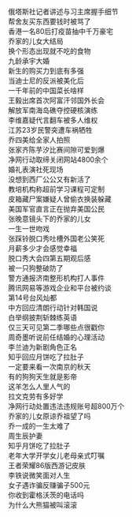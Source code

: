 俄塔斯社记者讲述与习主席握手细节  
帮舍友买东西要钱时被骂了  
香港一名80后打疫苗抽中千万豪宅  
乔家的儿女大结局  
换个形态出现就不吃的食物  
九龄承宇大婚  
新生的购买力到底有多强  
当迪士尼的反派被美化后  
一千年前的中国菜长啥样  
王毅出席首次阿富汗邻国外长会  
解放军南海岛礁夺控硬核演练  
李维嘉疑代言翻车被多人维权  
江苏23岁民警突遭车祸牺牲  
乔四美给全家人拍照  
张家齐陈芋汐比赛间隙可爱到爆  
净网行动取缔关闭网站4800余个  
婚礼表演社死现场  
没想到西厂公公又有新活了  
教培机构称超前学习课程可定制  
皮箱藏尸案嫌疑人曾偷衣换装躲藏  
美国军官直言正在抛弃美国公民  
张晚意镜头下的乔家的儿女  
一生一世吻戏  
张踩铃脱口秀吐槽外国老公笑死  
月薪多少才会感觉幸福  
脱口秀大会四第五期观后感  
被一只狗整破防了  
警方通报济南整形机构打人事件  
腾讯网易等游戏企业和平台被约谈  
第14号台风灿都  
中方回应清朗行动针对韩国说  
白举纲披荆斩棘练英语  
仅三天可见第二季哪些点很戳你  
周奇墨听说前任结婚的心理活动  
李兰迪为新剧角色正名  
知乎回应月饼吃了拉肚子  
一定要来看一次南京的秋天  
有的狗狗天生就是影帝  
这羊怎么人里人气的  
拉文克劳有多好学  
净网行动处置违法违规账号超800万个  
乔家的儿女原谅乔祖望了吗  
乔一成的一生太难了  
周生辰护妻  
知乎月饼吃了拉肚子  
老年大学开学女儿老母亲式叮嘱  
王者荣耀86版西游记皮肤  
李铁说微笑面对人生  
女子遇诈骗反赚骗子500元  
你收到霍格沃茨的电话吗  
为什么大熊猫被叫滚滚  
